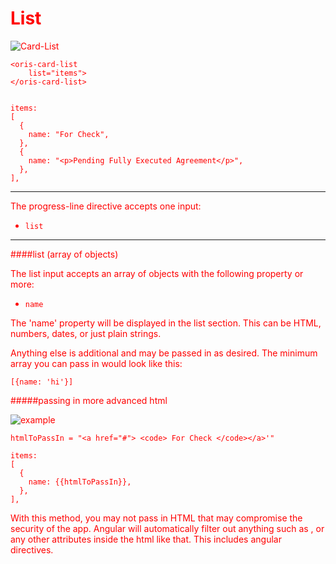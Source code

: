 # List

![Card-List](http://i.imgur.com/NPYAHUf.png)
	
	<oris-card-list 
		list="items">
	</oris-card-list>
        
        
    items: 
    [
      {
        name: "For Check",
      },
      {
        name: "<p>Pending Fully Executed Agreement</p>",
      },
    ],
---

The progress-line directive accepts one input:

* `list`
	       
---
####list (array of objects)

The list input accepts an array of objects with the following property or more:

* `name`

The 'name' property will be displayed in the list section. This can be HTML, numbers, dates, or just plain strings.

Anything else is additional and may be passed in as desired. The minimum array you can pass in would look like this:

	[{name: 'hi'}]


#####passing in more advanced html

![example](http://i.imgur.com/iBj7RVK.png)

	htmlToPassIn = "<a href="#"> <code> For Check </code></a>'"
	
	items: 
    [
      {
        name: {{htmlToPassIn}},
      },
    ],
    
  
With this method, you may not pass in HTML that may compromise the security of the app. Angular will automatically filter out anything such as <html style="color: red;">, or any other attributes inside the html like that. This includes angular directives.
